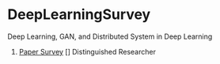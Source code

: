 # DeepLearningSurvey
Deep Learning, GAN, and Distributed System in Deep Learning

1. [Paper Survey](./Paper_Survey.md)
[] Distinguished Researcher
